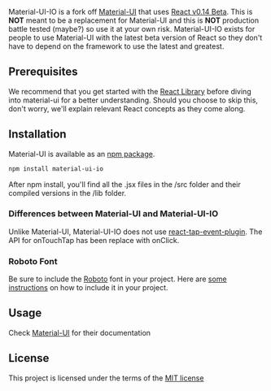 Material-UI-IO is a fork off [Material-UI](http://callemall.github.io/material-ui/) that uses [React v0.14 Beta](http://facebook.github.io/react/blog/2015/07/03/react-v0.14-beta-1.html). This is **NOT** meant to be a replacement for Material-UI and this is **NOT** production battle tested (maybe?) so use it at your own risk. Material-UI-IO exists for people to use Material-UI with the latest beta version of React so they don't have to depend on the framework to use the latest and greatest.

## Prerequisites

We recommend that you get started with the [React Library](http://facebook.github.io/react/) before diving into material-ui for a better understanding. Should you choose to skip this, don't worry, we'll explain relevant React concepts as they come along.

## Installation

Material-UI is available as an [npm package](https://www.npmjs.org/package/material-ui-io).
```sh
npm install material-ui-io
```
After npm install, you'll find all the .jsx files in the /src folder and their compiled versions in the /lib folder.

### Differences between Material-UI and Material-UI-IO
Unlike Material-UI, Material-UI-IO does not use [react-tap-event-plugin](https://github.com/zilverline/react-tap-event-plugin). The API for onTouchTap has been replace with onClick.

### Roboto Font
Be sure to include the [Roboto](http://www.google.com/fonts/specimen/Roboto) font in your project.
Here are [some instructions](http://www.google.com/fonts#UsePlace:use/Collection:Roboto:400,300,500) on how to include it in your project.

## Usage
Check [Material-UI](http://callemall.github.io/material-ui/) for their documentation

## License
This project is licensed under the terms of the [MIT license](https://github.com/callemall/material-ui/blob/master/LICENSE)
